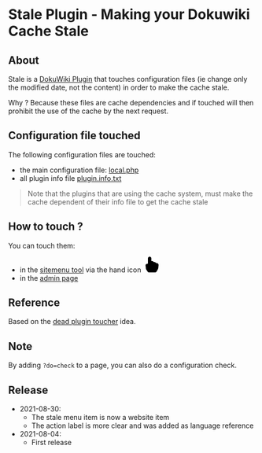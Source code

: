 # Stale Plugin - Making your Dokuwiki Cache Stale

## About

Stale is a [DokuWiki Plugin](https://www.dokuwiki.org/plugin:stale) that touches configuration files (ie change only the modified date, not the content)
in order to make the cache stale.

Why ? Because these files are cache dependencies and if touched will then prohibit the use of the cache by the next request.


## Configuration file touched

The following configuration files are touched:

  * the main configuration file: [local.php](https://www.dokuwiki.org/config)
  * all plugin info file [plugin.info.txt](https://www.dokuwiki.org/devel:plugin_info)

> Note that the plugins that are using the cache system, must make the cache dependent of their info file to get the cache stale

## How to touch ?

You can touch them:

  * in the [sitemenu tool](https://www.dokuwiki.org/devel:menus) via the hand icon ![Hand index icon](images/hand-index-fill.svg)
  * in the [admin page](https://www.dokuwiki.org/admin_window)


## Reference

Based on the [dead plugin toucher](https://github.com/anandr/dokuwiki-plugin-toucher/pull/2#issuecomment-809981442) idea.

## Note

By adding `?do=check` to a page, you can also do a configuration check.

## Release

  * 2021-08-30:
     * The stale menu item is now a website item
     * The action label is more clear and was added as language reference
  * 2021-08-04:
     * First release
